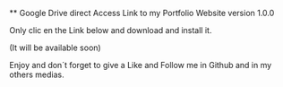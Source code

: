 ** Google Drive direct Access Link to my Portfolio Website version 1.0.0

Only clic en the Link below and download and install it.

(It will be available soon)

Enjoy and don´t forget to give a Like and Follow me in Github and in my others medias.
